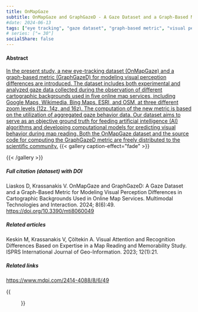 ```yaml
---
title: OnMapGaze
subtitle: OnMapGaze and GraphGazeD - A Gaze Dataset and a Graph-Based Metric for Modeling Visual Perception Differences in Cartographic Backgrounds Used in Online Map Services
#date: 2024-06-13
tags: ["eye tracking", "gaze dataset", "graph-based metric", "visual perception differences","statistical grayscale heatmaps", "cartographic backgrounds", "online map services"]
# series: ["= 30"]
socialShare: false
---
```


#### Abstract
[In the present study, a new eye-tracking dataset (OnMapGaze) and a graph-based metric (GraphGazeD) for modeling visual perception differences are introduced. The dataset includes both experimental and analyzed gaze data collected during the observation of different cartographic backgrounds used in five online map services, including Google Maps, Wikimedia, Bing Maps, ESRI, and OSM, at three different zoom levels (12z, 14z, and 16z). The computation of the new metric is based on the utilization of aggregated gaze behavior data. Our dataset aims to serve as an objective ground truth for feeding artificial intelligence (AI) algorithms and developing computational models for predicting visual behavior during map reading. Both the OnMapGaze dataset and the source code for computing the GraphGazeD metric are freely distributed to the scientific community.](https://www.mdpi.com/2414-4088/8/6/49)
{{< gallery caption-effect="fade" >}}

{{< /gallery >}}
##### Full citation (dataset) with DOI
Liaskos D, Krassanakis V. OnMapGaze and GraphGazeD: A Gaze Dataset and a Graph-Based Metric for Modeling Visual Perception Differences in Cartographic Backgrounds Used in Online Map Services. Multimodal Technologies and Interaction. 2024; 8(6):49. https://doi.org/10.3390/mti8060049

##### Related articles
Keskin M, Krassanakis V, Çöltekin A. Visual Attention and Recognition Differences Based on Expertise in a Map Reading and Memorability Study. ISPRS International Journal of Geo-Information. 2023; 12(1):21. 

##### Related links
https://www.mdpi.com/2414-4088/8/6/49

{{<figure src="/Repository/img/img03.jpg">}}
<!--more-->

